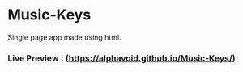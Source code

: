 # Music-Keys

Single page app made using html.

### Live Preview : (https://alphavoid.github.io/Music-Keys/)
